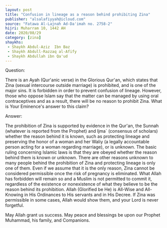 ```yaml
---
layout: post
title: "Confusion in lineage as a reason behind prohibiting Zina"
publisher: "alsalafiyyah@icloud.com"
source: "Fatawa Al-Lajnah Ad-Da'imah no. 2758-2"
hijri: Muharram 10, 1442 AH
date: 2020/08/29
category: [zina]
shaykhs: 
 - Shaykh Abdul-Aziz  Ibn Baz
 - Shaykh Abdull-Razzaq al-Afify
 - Shaykh Abdullah ibn Qa'ud
---
```


Question: 

There is an Ayah (Qur'anic verse) in the Glorious Qur'an, which states that Zina (sexual intercourse outside marriage) is prohibited, and is one of the major sins. It is forbidden in order to prevent confusion of lineage. However, those who oppose Islam say that the matter can be managed by using oral contraceptives and as a result, there will be no reason to prohibit Zina. What is Your Eminence's answer to this claim?

Answer:

The prohibition of Zina is supported by evidence in the Qur'an, the Sunnah (whatever is reported from the Prophet) and Ijma` (consensus of scholars) whether the reason behind it is known, such as protecting lineage and preserving the honor of a woman and her Waliy (a legally accountable person acting for a woman regarding marriage), or is unknown. The basic ruling concerning Islamic laws is that they are obeyed whether the reason behind them is known or unknown. There are other reasons unknown to many people behind the prohibition of Zina and protecting lineage is only one of them. Even if we assume that it is the only reason, Zina cannot be considered permissible once the risk of pregnancy is eliminated. What Allah has forbidden will remain so and a Muslim is not permitted to commit it, regardless of the existence or nonexistence of what they believe to be the reason behind its prohibition. Allah (Glorified be He) is All-Wise and All-Knowing in His Ordinances to His servants and in His Decree. If Zina was permissible in some cases, Allah would show them, and your Lord is never forgetful.

May Allah grant us success. May peace and blessings be upon our Prophet Muhammad, his family, and Companions.

